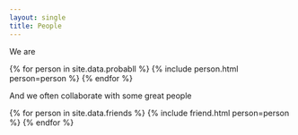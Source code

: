 ```yaml
---
layout: single
title: People
---
```


We are

{% for person in site.data.probabll %}
{% include person.html person=person %}
{% endfor %}


And we often collaborate with some great people

{% for person in site.data.friends %}
{% include friend.html person=person %}
{% endfor %}


